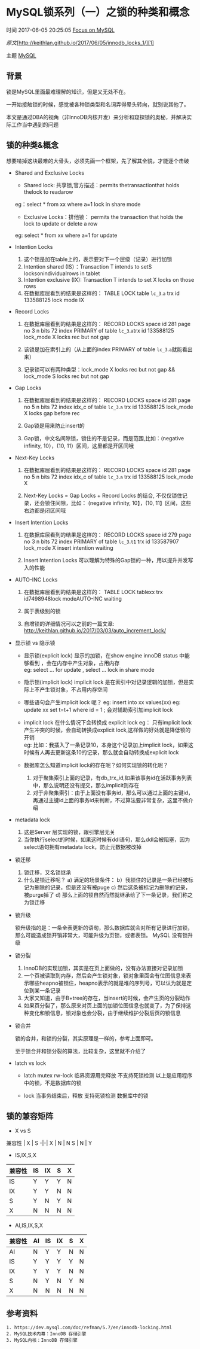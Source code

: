 # MySQL锁系列（一）之锁的种类和概念

 时间 2017-06-05 20:25:05  [Focus on MySQL][0]

_原文_[http://keithlan.github.io/2017/06/05/innodb_locks_1/][1]

 主题 [MySQL][2]

## 背景

锁是MySQL里面最难理解的知识，但是又无处不在。

一开始接触锁的时候，感觉被各种锁类型和名词弄得晕头转向，就别说其他了。

本文是通过DBA的视角（非InnoDB内核开发）来分析和窥探锁的奥秘，并解决实际工作当中遇到的问题

## 锁的种类&概念

想要啃掉这块最难的大骨头，必须先画一个框架，先了解其全貌，才能逐个击破

* Shared and Exclusive Locks


    * Shared lock: 共享锁,官方描述：permits thetransactionthat holds thelock to readarow
    
    eg：select * from xx where a=1 lock in share mode
    
    * Exclusive Locks：排他锁： permits the transaction that holds the lock to update or delete a row
    
    eg: select * from xx where a=1 for update
    

* Intention Locks


    1. 这个锁是加在table上的，表示要对下一个层级（记录）进行加锁  
    2. Intention shared (IS）：Transaction T intends to setS locksonindividualrows in tablet
    3. Intention exclusive (IX):  Transaction T intends to set X locks on those rows  
    4. 在数据库层看到的结果是这样的：
        TABLE LOCK table `lc_3`.`a` trx id 133588125 lock mode IX
    

* Record Locks


    1. 在数据库层看到的结果是这样的：
        RECORD LOCKS space id 281 page no 3 n bits 72 index PRIMARY of table `lc_3`.`a`trx id 133588125 lock_mode X locks rec but not gap
    
    2. 该锁是加在索引上的（从上面的index PRIMARY of table `lc_3`.`a`就能看出来）
    
    3. 记录锁可以有两种类型：lock_mode X locks rec but not gap  && lock_mode S locks rec but not gap
    

* Gap Locks


    1. 在数据库层看到的结果是这样的：
        RECORD LOCKS space id 281 page no 5 n bits 72 index idx_c of table `lc_3`.`a` trx id 133588125 lock_mode X locks gap before rec  
    
    2. Gap锁是用来防止insert的  
    
    3. Gap锁，中文名间隙锁，锁住的不是记录，而是范围,比如：(negative infinity, 10），(10, 11）区间，这里都是开区间哦
    

* Next-Key Locks


    1. 在数据库层看到的结果是这样的：
        RECORD LOCKS space id 281 page no 5 n bits 72 index idx_c of table `lc_3`.`a` trx id 133588125 lock_mode X
    
    2. Next-Key Locks = Gap Locks + Record Locks 的结合, 不仅仅锁住记录，还会锁住间隙，比如： (negative infinity, 10】，(10, 11】区间，这些右边都是闭区间哦
    

* Insert Intention Locks


    1. 在数据库层看到的结果是这样的：
        RECORD LOCKS space id 279 page no 3 n bits 72 index PRIMARY of table `lc_3`.`t1` trx id 133587907 lock_mode X insert intention waiting
    
    2. Insert Intention Locks 可以理解为特殊的Gap锁的一种，用以提升并发写入的性能
    

* AUTO-INC Locks


    1. 在数据库层看到的结果是这样的：
        TABLE LOCK tablexx trx id7498948lock modeAUTO-INC waiting
    
    2. 属于表级别的锁  
    
    3. 自增锁的详细情况可以之前的一篇文章:
        http://keithlan.github.io/2017/03/03/auto_increment_lock/
    

* 显示锁 vs 隐示锁


    * 显示锁(explicit lock)
        显示的加锁，在show engine innoDB status 中能够看到  ，会在内存中产生对象，占用内存  
        eg: select ... for update , select ... lock in share mode   
    
    * 隐示锁(implicit lock)
        implicit lock 是在索引中对记录逻辑的加锁，但是实际上不产生锁对象，不占用内存空间  
        
    * 哪些语句会产生implicit lock 呢？
       eg: insert into xx values(xx) 
       eg: update xx set t=t+1 where id = 1 ; 会对辅助索引加implicit lock  
    
    * implicit lock 在什么情况下会转换成 explicit lock
      eg： 只有implicit lock 产生冲突的时候，会自动转换成explicit lock,这样做的好处就是降低锁的开销    
      eg: 比如：我插入了一条记录10，本身这个记录加上implicit lock，如果这时候有人再去更新这条10的记录，那么就会自动转换成explicit lock
    
    * 数据库怎么知道implicit lock的存在呢？如何实现锁的转化呢？
      1. 对于聚集索引上面的记录，有db_trx_id,如果该事务id在活跃事务列表中，那么说明还没有提交，那么implicit则存在  
      2. 对于非聚集索引：由于上面没有事务id，那么可以通过上面的主键id，再通过主键id上面的事务id来判断，不过算法要非常复杂，这里不做介绍
    

* metadata lock


    1. 这是Server 层实现的锁，跟引擎层无关  
    2. 当你执行select的时候，如果这时候有ddl语句，那么ddl会被阻塞，因为select语句拥有metadata lock，防止元数据被改掉
    

* 锁迁移


    1. 锁迁移，又名锁继承  
    2. 什么是锁迁移呢？
     a) 满足的场景条件：
     b）我锁住的记录是一条已经被标记为删除的记录，但是还没有被puge 
     c) 然后这条被标记为删除的记录，被purge掉了 
     d) 那么上面的锁自然而然就继承给了下一条记录，我们称之为锁迁移
    

* 锁升级


    锁升级指的是：一条全表更新的语句，那么数据库就会对所有记录进行加锁，那么可能造成锁开销非常大，可能升级为页锁，或者表锁。
    MySQL 没有锁升级
    

* 锁分裂


    1. InnoDB的实现加锁，其实是在页上面做的，没有办法直接对记录加锁  
    2. 一个页被读取到内存，然后会产生锁对象，锁对象里面会有位图信息来表示哪些heapno被锁住，heapno表示的就是堆的序列号，可以认为就是定位到某一条记录  
    3. 大家又知道，由于B+tree的存在，当insert的时候，会产生页的分裂动作  
    4. 如果页分裂了，那么原来对页上面的加锁位图信息也就变了，为了保持这种变化和锁信息，锁对象也会分裂，由于继续维护分裂后页的锁信息
    

* 锁合并


    锁的合并，和锁的分裂，其实原理是一样的，参考上面即可。  
    
    至于锁合并和锁分裂的算法，比较复杂，这里就不介绍了
    

* latch vs lock


    * latch
      mutex
      rw-lock
      临界资源用完释放
      不支持死锁检测
      以上是应用程序中的锁，不是数据库的锁
    
    * lock
      当事务结束后，释放
      支持死锁检测
      数据库中的锁
    

## 锁的兼容矩阵

* X vs S

兼容性 | X | S
-|-|
 X | N | N 
 S | N | Y 

* IS,IX,S,X

兼容性 | IS | IX | S | X 
-|-|-|-|-
IS | Y | Y | Y | N
 IX | Y | Y | N | N 
 S | Y | N | Y | N 
 X | N | N | N | N 

* AI,IS,IX,S,X

兼容性 | AI | IS | IX | S | X 
-|-|-|-|-|-
AI | N | Y | Y  | N  | N 
IS | Y | Y | Y  | Y  | N 
IX | Y | Y | Y  | N  | N 
S | N | Y | N  | Y  | N 
X | N | N | N  | N  | N 

## 参考资料

    1. https://dev.mysql.com/doc/refman/5.7/en/innodb-locking.html
    2. MySQL技术内幕：InnoDB 存储引擎
    3. MySQL内核：InnoDB 存储引擎

[0]: /sites/jMVrIr3
[1]: http://keithlan.github.io/2017/06/05/innodb_locks_1/
[2]: /topics/11030000